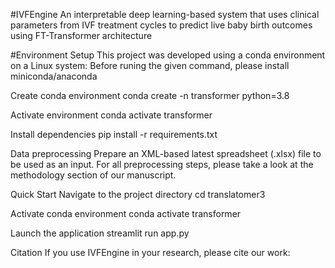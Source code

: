 #IVFEngine
An interpretable deep learning-based system that uses clinical parameters from IVF treatment cycles to predict
live baby birth outcomes using FT-Transformer architecture

#Environment Setup
This project was developed using a conda environment on a Linux system:
Before runing the given command, please install miniconda/anaconda

Create conda environment
conda create -n transformer python=3.8

Activate environment
conda activate transformer

Install dependencies
pip install -r requirements.txt

Data preprocessing
Prepare an XML-based latest spreadsheet (.xlsx) file to be used as an input. For all preprocessing steps, please take a look at the methodology section of our manuscript.

Quick Start
Navigate to the project directory
cd translatomer3

Activate conda environment
conda activate transformer

Launch the application
streamlit run app.py

Citation
If you use IVFEngine in your research, please cite our work:
